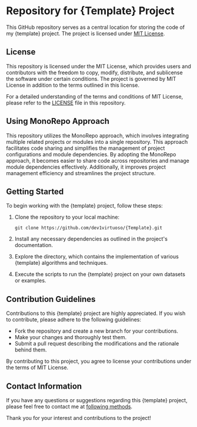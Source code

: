 # Repository for {Template} Project

This GitHub repository serves as a central location for storing the code of my {template} project. The project is licensed under [MIT License](LICENSE).

## License

This repository is licensed under the MIT License, which provides users and contributors with the freedom to copy, modify, distribute, and sublicense the software under certain conditions. The project is governed by MIT License in addition to the terms outlined in this license.

For a detailed understanding of the terms and conditions of MIT License, please refer to the [LICENSE](LICENSE) file in this repository.

## Using MonoRepo Approach

This repository utilizes the MonoRepo approach, which involves integrating multiple related projects or modules into a single repository. This approach facilitates code sharing and simplifies the management of project configurations and module dependencies. By adopting the MonoRepo approach, it becomes easier to share code across repositories and manage module dependencies effectively. Additionally, it improves project management efficiency and streamlines the project structure.

## Getting Started

To begin working with the {template} project, follow these steps:

1. Clone the repository to your local machine:

   `
   git clone https://github.com/dev1virtuoso/{Template}.git
   `

2. Install any necessary dependencies as outlined in the project's documentation.

3. Explore the directory, which contains the implementation of various {template} algorithms and techniques.

4. Execute the scripts to run the {template} project on your own datasets or examples.

## Contribution Guidelines

Contributions to this {template} project are highly appreciated. If you wish to contribute, please adhere to the following guidelines:

- Fork the repository and create a new branch for your contributions.
- Make your changes and thoroughly test them.
- Submit a pull request describing the modifications and the rationale behind them.

By contributing to this project, you agree to license your contributions under the terms of MIT License.

## Contact Information

If you have any questions or suggestions regarding this {template} project, please feel free to contact me at [following methods](https://dev1virtuoso.github.io/dev1virtuoso.github.io/contact.html).

Thank you for your interest and contributions to the project!
